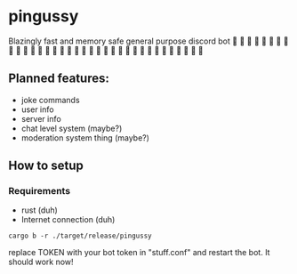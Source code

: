 # pingussy
Blazingly fast and memory safe general purpose discord bot :rocket: :rocket: :rocket: :rocket: :rocket: :rocket: :rocket: :rocket: :rocket: :rocket: :rocket: :rocket: :rocket: :rocket: :rocket: :rocket: :rocket: :rocket: :rocket: :rocket: :rocket: :rocket: :rocket:  :crab: :crab: :crab: :crab: :crab: :crab: :crab: :crab: :crab: :crab: :crab: :crab: 

## Planned features:

- joke commands
- user info 
- server info
- chat level system (maybe?)
- moderation system thing (maybe?)

## How to setup

### Requirements

- rust (duh)
- Internet connection (duh)

``
cargo b -r
./target/release/pingussy
``

replace TOKEN with your bot token in "stuff.conf" and restart the bot. It should work now!

